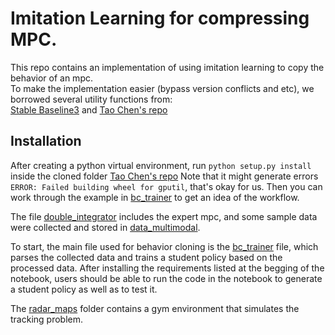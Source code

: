 # Imitation Learning for compressing MPC.
This repo contains an implementation of using imitation learning to copy the behavior of an mpc. \
To make the implementation easier (bypass version conflicts and etc), we borrowed several utility functions from:\
[Stable Baseline3](https://github.com/DLR-RM/stable-baselines3)
and [Tao Chen's repo](https://github.com/taochenshh/easyrl) 

## Installation ##
After creating a python virtual environment, run `python setup.py install` inside the cloned folder [Tao Chen's repo](https://github.com/taochenshh/easyrl) Note that it might generate errors `ERROR: Failed building wheel for gputil`, that's okay for us.
Then you can work through the example in [bc_trainer](https://github.com/lucas-yyy000/mpc_imitation_learning/blob/main/bc_trainer.ipynb) to get an idea of the workflow.


The file [double_integrator](https://github.com/lucas-yyy000/mpc_imitation_learning/tree/main/double_integrator) includes the expert mpc, and some sample data were collected and stored in [data_multimodal](https://github.com/lucas-yyy000/mpc_imitation_learning/tree/main/double_integrator/data_multimodal).

To start, the main file used for behavior cloning is the [bc_trainer](https://github.com/lucas-yyy000/mpc_imitation_learning/blob/main/bc_trainer.ipynb) file, which parses the collected data and trains a student policy based on the processed data. After installing the requirements listed at the begging of the notebook, users should be able to run the code in the notebook to generate a student policy as well as to test it.

The [radar_maps](https://github.com/lucas-yyy000/mpc_imitation_learning/tree/main/radar_maps) folder contains a gym environment that simulates the tracking problem.



